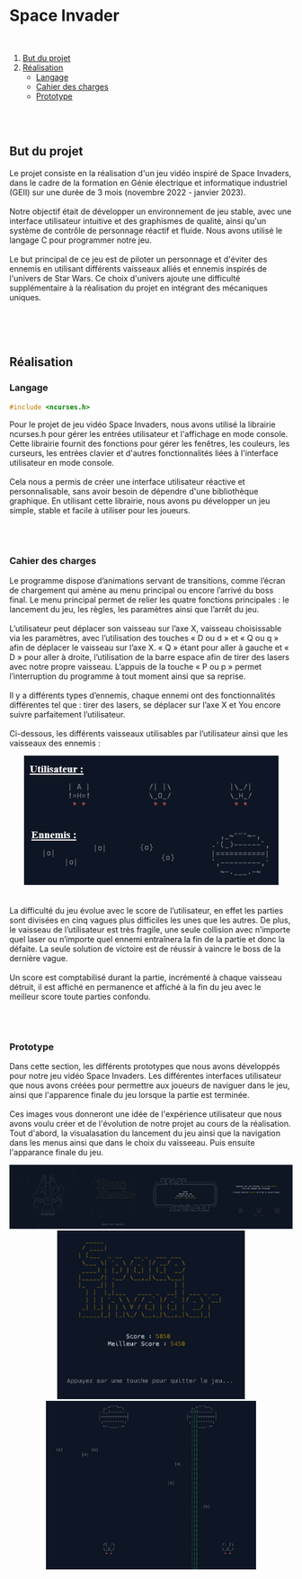 # Space Invader

<br />

<ol>
  <li>
    <a href="#but-du-projet">But du projet</a>
  </li>
  <li>
    <a href="#réalisation">Réalisation</a>
    <ul>
      <li><a href="#langage">Langage</a></li>
      <li><a href="#cahier-des-charges">Cahier des charges</a></li>
      <li><a href="#prototype">Prototype</a></li>
    </ul>
  </li>
</ol>

<br />
<br />

## But du projet
<p>
  Le projet consiste en la réalisation d'un jeu vidéo inspiré de Space Invaders, dans le cadre de la formation en Génie électrique et informatique industriel (GEII) sur une durée de 3 mois (novembre 2022 - janvier 2023). 
  <br /><br />
  Notre objectif était de développer un environnement de jeu stable, avec une interface utilisateur intuitive et des graphismes de qualité, ainsi qu'un système de contrôle de personnage réactif et fluide. Nous avons utilisé le langage C pour programmer notre jeu.
  <br /><br />
  Le but principal de ce jeu est de piloter un personnage et d'éviter des ennemis en utilisant différents vaisseaux alliés et ennemis inspirés de l'univers de Star Wars. Ce choix d'univers ajoute une difficulté supplémentaire à la réalisation du projet en intégrant des mécaniques uniques.
</p>
      
<br /><br /><br />

## Réalisation


### Langage
```c
#include <ncurses.h>
```

<p>
  Pour le projet de jeu vidéo Space Invaders, nous avons utilisé la librairie ncurses.h pour gérer les entrées utilisateur et l'affichage en mode console. Cette librairie fournit des fonctions pour gérer les fenêtres, les couleurs, les curseurs, les entrées clavier et d'autres fonctionnalités liées à l'interface utilisateur en mode console. 
  <br /><br />
  Cela nous a permis de créer une interface utilisateur réactive et personnalisable, sans avoir besoin de dépendre d'une bibliothèque graphique. En utilisant cette librairie, nous avons pu développer un jeu simple, stable et facile à utiliser pour les joueurs.
</p>

<br /><br />

### Cahier des charges
<p>
  Le programme dispose d’animations servant de transitions, comme l’écran de chargement qui amène au menu principal ou encore l’arrivé du boss final. Le menu principal permet de relier les quatre fonctions principales : le lancement du jeu, les règles, les paramètres ainsi que l’arrêt du jeu.
  <br /><br />
  L’utilisateur peut déplacer son vaisseau sur l’axe X, vaisseau choisissable via les paramètres, avec l’utilisation des touches « D ou d » et « Q ou q » afin de déplacer le vaisseau sur l’axe X. « Q » étant pour aller à gauche et « D » pour aller à droite, l’utilisation de la barre espace afin de tirer des lasers avec notre propre vaisseau. L’appuis de la touche « P ou p » permet l’interruption du programme à tout moment ainsi que sa reprise.
  <br /><br />
  Il y a différents types d’ennemis, chaque ennemi ont des fonctionnalités différentes tel que : tirer des lasers, se déplacer sur l’axe X et You encore suivre parfaitement l’utilisateur.
  <br /><br />
  Ci-dessous, les différents vaisseaux utilisables par l’utilisateur ainsi que les vaisseaux des ennemis :
  <div align="center">
    <img src="images/1/fig1.png">
  </div>
  <br /><br />
  La difficulté du jeu évolue avec le score de l’utilisateur, en effet les parties sont divisées en cinq vagues plus difficiles les unes que les autres. De plus, le vaisseau de l’utilisateur est très fragile, une seule collision avec n’importe quel laser ou n’importe quel ennemi entraînera la fin de la partie et donc la défaite. La seule solution de victoire est de réussir à vaincre le boss de la dernière vague. 
  <br /><br />
  Un score est comptabilisé durant la partie, incrémenté à chaque vaisseau détruit, il est affiché en permanence et affiché à la fin du jeu avec le meilleur score toute parties confondu.
</p>

<br /><br />

### Prototype
<p>
  Dans cette section, les différents prototypes que nous avons développés pour notre jeu vidéo Space Invaders. Les différentes interfaces utilisateur que nous avons créées pour permettre aux joueurs de naviguer dans le jeu, ainsi que l'apparence finale du jeu lorsque la partie est terminée. 
  <br /><br />
  Ces images vous donneront une idée de l'expérience utilisateur que nous avons voulu créer et de l'évolution de notre projet au cours de la réalisation. Tout d'abord, la visualasation du lancement du jeu ainsi que la navigation dans les menus ainsi que dans le choix du vaisseeau. Puis ensuite l'apparance finale du jeu.
  <div align="center">
    <img src="images/1/fig3-interface.png">
    <img src="images/1/fin.PNG" height="300">
    <img src="images/1/gameplay.png" height="300">
  </div>
</p>
